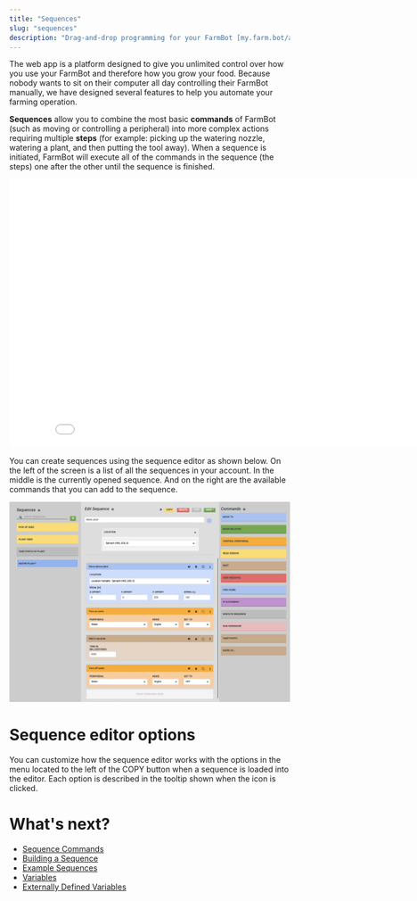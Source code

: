 ```yaml
---
title: "Sequences"
slug: "sequences"
description: "Drag-and-drop programming for your FarmBot [my.farm.bot/app/sequences](https://my.farm.bot/app/sequences)"
---
```


The web app is a platform designed to give you unlimited control over how you use your FarmBot and therefore how you grow your food. Because nobody wants to sit on their computer all day controlling their FarmBot manually, we have designed several features to help you automate your farming operation.

**Sequences** allow you to combine the most basic **commands** of FarmBot (such as moving or controlling a peripheral) into more complex actions requiring multiple **steps** (for example: picking up the watering nozzle, watering a plant, and then putting the tool away). When a sequence is initiated, FarmBot will execute all of the commands in the sequence (the steps) one after the other until the sequence is finished.

<iframe class="embedly-embed" src="//cdn.embedly.com/widgets/media.html?url=http%3A%2F%2Fwww.youtube.com%2Fwatch%3Fv%3D8tw6Qmu-WdI&src=http%3A%2F%2Fwww.youtube.com%2Fembed%2F8tw6Qmu-WdI&type=text%2Fhtml&key=f2aa6fc3595946d0afc3d76cbbd25dc3&schema=youtube" width="854" height="480" scrolling="no" frameborder="0" allow="autoplay; fullscreen" allowfullscreen="true"></iframe>

You can create sequences using the sequence editor as shown below. On the left of the screen is a list of all the sequences in your account. In the middle is the currently opened sequence. And on the right are the available commands that you can add to the sequence.

![Screen Shot 2019-07-10 at 4.27.31 PM.png](_images/Screen_Shot_2019-07-10_at_4.27.31_PM.png)

# Sequence editor options
You can customize how the sequence editor works with the options in the <i class='fa fa-cog'></i> menu located to the left of the <span class="fb-button fb-yellow">COPY</span> button when a sequence is loaded into the editor. Each option is described in the tooltip shown when the <i class='fa fa-question-circle'></i> icon is clicked.

# What's next?

 * [Sequence Commands](sequences/sequence-commands.md)
 * [Building a Sequence](sequences/building-a-sequence.md)
 * [Example Sequences](sequences/example-sequences.md)
 * [Variables](sequences/variables.md)
 * [Externally Defined Variables](sequences/externally-defined-variables.md)
